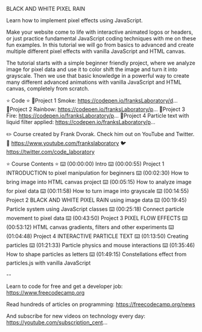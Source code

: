 BLACK AND WHITE PIXEL RAIN

Learn how to implement pixel effects using JavaScript.

Make your website come to life with interactive animated logos or headers, or just practice fundamental JavaScript coding techniques with me on these fun examples. In this tutorial we will go from basics to advanced and create multiple different pixel effects with vanilla JavaScript and HTML canvas.

The tutorial starts with a simple beginner friendly project, where we analyze image for pixel data and use it to color shift the image and turn it into grayscale. Then we use that basic knowledge in a powerful way to create many different advanced animations with vanilla JavaScript and HTML canvas, completely from scratch.

⭐️ Code ⭐️
🔗Project 1 Smoke: https://codepen.io/franksLaboratory/d...
🔗Project 2 Rainbow: https://codepen.io/franksLaboratory/p...
🔗Project 3 Fire: https://codepen.io/franksLaboratory/p...
🔗Project 4 Particle text with liquid filter applied: https://codepen.io/franksLaboratory/p...

✏️ Course created by Frank Dvorak. Check him out on YouTube and Twitter.
🎥 https://www.youtube.com/frankslaboratory
🐦 https://twitter.com/code_laboratory

⭐️ Course Contents ⭐️
⌨️ (00:00:00) Intro
⌨️ (00:00:55) Project 1 INTRODUCTION to pixel manipulation for beginners
⌨️ (00:02:30) How to bring image into HTML canvas project
⌨️ (00:05:15) How to analyze image for pixel data
⌨️ (00:11:58) How to turn image into grayscale
⌨️ (00:14:55) Project 2 BLACK AND WHITE PIXEL RAIN using image data
⌨️ (00:19:45) Particle system using JavaScript classes
⌨️ (00:25:18) Connect particle movement to pixel data
⌨️ (00:43:50) Project 3 PIXEL FLOW EFFECTS
⌨️ (00:53:12) HTML canvas gradients, filters and other experiments
⌨️ (01:04:48) Project 4 INTERACTIVE PARTICLE TEXT
⌨️ (01:13:50) Creating particles
⌨️ (01:21:33) Particle physics and mouse interactions
⌨️ (01:35:46) How to shape particles as letters
⌨️ (01:49:15) Constellations effect from particles.js with vanilla JavaScript

--

Learn to code for free and get a developer job: https://www.freecodecamp.org

Read hundreds of articles on programming: https://freecodecamp.org/news

And subscribe for new videos on technology every day: https://youtube.com/subscription_cent...
